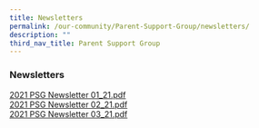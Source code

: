 ```yaml
---
title: Newsletters
permalink: /our-community/Parent-Support-Group/newsletters/
description: ""
third_nav_title: Parent Support Group
---
```

### Newsletters

[2021 PSG Newsletter 01\_21.pdf](/files/newsletter1.pdf) <br>
[2021 PSG Newsletter 02\_21.pdf](/files/newsletter2.pdf)<br>
[2021 PSG Newsletter 03\_21.pdf](/files/newsletter3.pdf)